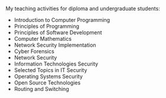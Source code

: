 

My teaching activities for diploma and undergraduate students:

* Introduction to Computer Programming
* Principles of Programming
* Principles of Software Development
* Computer Mathematics
* Network Security Implementation
* Cyber Forensics
* Network Security
* Information Technologies Security
* Selected Topics in IT Security
* Operating Systems Security
* Open Source Technologies
* Routing and Switching


